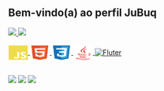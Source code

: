 ## Bem-vindo(a) ao perfil JuBuq

<div>
   <a href="https://github.com/jubuq">
   <img height="180em" src="https://github-readme-stats.vercel.app/api?username=jubuq&show_icons=true&theme=tokyonight&include_all_commits=true&count_private=true"/>
   <img height="180em" src="https://github-readme-stats.vercel.app/api/top-langs/?username=jubuq&layout=compact&langs_count=6&theme=tokyonight"/>
       
</div>
<div style="display: inline_block"><br>
  <img align="center" alt="Js" height="30" width="40" src="https://raw.githubusercontent.com/devicons/devicon/master/icons/javascript/javascript-plain.svg">
  <img align="center" alt="HTML" height="30" width="40" src="https://raw.githubusercontent.com/devicons/devicon/master/icons/html5/html5-original.svg">
  <img align="center" alt="CSS" height="30" width="40" src="https://raw.githubusercontent.com/devicons/devicon/master/icons/css3/css3-original.svg">
   <img align="center" alt="Java" height="30" width="40" src="https://raw.githubusercontent.com/devicons/devicon/master/icons/java/java-plain.svg">
   <img align="center" alt="Fluter" height="30" width="40" <img src="https://cdn.jsdelivr.net/gh/devicons/devicon/icons/flutter/flutter-original.svg" />
</div>
 
<br>
 

 
<div> 
  
  <a href="https://instagram.com/codes.juli" target="_blank"><img src="https://img.shields.io/badge/-Instagram-%23E4405F?style=for-the-badge&logo=instagram&logoColor=white" target="_blank"></a>
   <a href = "mailto:julibuq@gmail.com"><img src="https://img.shields.io/badge/-Gmail-%23333?style=for-the-badge&logo=gmail&logoColor=white" target="_blank"></a>
  <a href="https://www.linkedin.com/in/juliana-albuquerque-a24367201/" target="_blank"><img src="https://img.shields.io/badge/-LinkedIn-%230077B5?style=for-the-badge&logo=linkedin&logoColor=white" target="_blank"></a>
</div>
